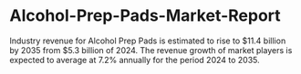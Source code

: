 # Alcohol-Prep-Pads-Market-Report
Industry revenue for Alcohol Prep Pads is estimated to rise to $11.4 billion by 2035 from $5.3 billion of 2024. The revenue growth of market players is expected to average at 7.2% annually for the period 2024 to 2035.
